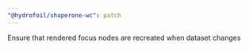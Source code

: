 ```yaml
---
"@hydrofoil/shaperone-wc": patch
---
```


Ensure that rendered focus nodes are recreated when dataset changes
